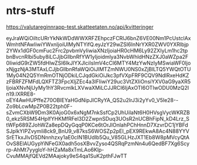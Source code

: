 # ntrs-stuff

https://valutareginnrapp-test.skatteetaten.no/api/kvitteringer

eyJraWQiOiItcURrYkNkWDdWWXRFZEhpczFCRlJ6bnZ6VE00Nm1PcUstclAxWmhtNFAwIiwiYWxnIjoiUlMyNTYifQ.eyJzY29wZSI6InNrYXR0ZWV0YXRlbjp2YWx1dGF0cmFuc2Frc2pvbmVyIiwiaXNzIjoiaHR0cHM6Ly92ZXIyLm1hc2tpbnBvcnRlbi5uby8iLCJjbGllbnRfYW1yIjoidmlya3NvbWhldHNzZXJ0aWZpa2F0IiwidG9rZW5fdHlwZSI6IkJlYXJlciIsImV4cCI6MTY4MzYwNzIyMSwiaWF0IjoxNjgzNjA3MTAxLCJjbGllbnRfaWQiOiJlMTZmNWU0NS0xZjBlLTQ5YWQtOTU1My04N2Q5YmRmOTNjODkiLCJqdGkiOiJkc3pfVXpFRF9CQV9NdlRxeHdKZzFBRFZFMFdLQXFTZ3FpcXljZEc4a3lFIiwiY29uc3VtZXIiOnsiYXV0aG9yaXR5IjoiaXNvNjUyMy1hY3RvcmlkLXVwaXMiLCJJRCI6IjAxOTI6OTIwODU0MzQ2In19.lXRRE8-oEY4AwHUPffeZ70OBIEYaHGdNipJICRyYA_QS2u2IrJ3i2yYv0_V5le28--Zo9bLcwMpZP0B22tph0F-sZvmCXbW9Dm3K0AjoG0x6xNgM7nkSsfCp2UhUilaNt6H0HVsgVycWKRZB0_ekz5RSM54HplfYHKMfRFel3D2ZwpnSDuq3UOsR2nUCBhFipN_kD4Lrz_StWFp689ZJohWZa8epDQyGqqP0KCe6tOrJlOnlahPChHnnD7XzvrDC1jYBFdSJplkYIPZvymIi8ck9_BnU9_v87ksS6WOSZp2pEI_pEX9REkwA8Ac4N88YYVSrETkxJIvDSDNnnhzxy1aE0cIN1BUdIb5Qu_V85GLHzJXT1Eb8W8pMVcyQtAOvS8ElAUGypYiNFeGX0adh5osXBvvZyso4QSRqPzmNn4u6QedBF7Xg6Scyrp-AhMt7yygloY-hHZaMa8xTmLAo6Klp-CvuMMAjfQEVd2MAajoky9eS4qa1SuK2pthFJwTT
